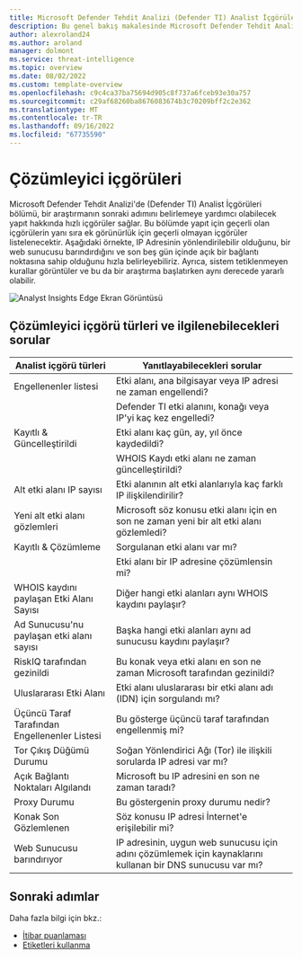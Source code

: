 ```yaml
---
title: Microsoft Defender Tehdit Analizi (Defender TI) Analist İçgörüleri
description: Bu genel bakış makalesinde Microsoft Defender Tehdit Analizi (Defender TI) analist içgörüleri özelliği hakkında bilgi edinin.
author: alexroland24
ms.author: aroland
manager: dolmont
ms.service: threat-intelligence
ms.topic: overview
ms.date: 08/02/2022
ms.custom: template-overview
ms.openlocfilehash: c9c4ca37ba75694d905c8f737a6fceb93e30a757
ms.sourcegitcommit: c29af68260ba8676083674b3c70209bff2c2e362
ms.translationtype: MT
ms.contentlocale: tr-TR
ms.lasthandoff: 09/16/2022
ms.locfileid: "67735590"
---
```

# <a name="analyst-insights"></a>Çözümleyici içgörüleri

Microsoft Defender Tehdit Analizi'de (Defender TI) Analist İçgörüleri bölümü, bir araştırmanın sonraki adımını belirlemeye yardımcı olabilecek yapıt hakkında hızlı içgörüler sağlar. Bu bölümde yapıt için geçerli olan içgörülerin yanı sıra ek görünürlük için geçerli olmayan içgörüler listelenecektir. Aşağıdaki örnekte, IP Adresinin yönlendirilebilir olduğunu, bir web sunucusu barındırdığını ve son beş gün içinde açık bir bağlantı noktasına sahip olduğunu hızla belirleyebiliriz. Ayrıca, sistem tetiklenmeyen kurallar görüntüler ve bu da bir araştırma başlatırken aynı derecede yararlı olabilir.

![Analyst Insights Edge Ekran Görüntüsü](media/analystInsightsEdgeScreenshot.png)

## <a name="analyst-insight-types-and-questions-they-can-address"></a>Çözümleyici içgörü türleri ve ilgilenebilecekleri sorular

| Analist içgörü türleri                      | Yanıtlayabilecekleri sorular                                                                                                |
|--------------------------------------------|---------------------------------------------------------------------------------------------------------------------------|
| Engellenenler listesi                                | Etki alanı, ana bilgisayar veya IP adresi ne zaman engellendi?                                                                  |
|                                            | Defender TI etki alanını, konağı veya IP'yi kaç kez engelledi?                                                            |
| Kayıtlı & Güncelleştirildi                       | Etki alanı kaç gün, ay, yıl önce kaydedildi?                                                               |
|                                            | WHOIS Kaydı etki alanı ne zaman güncelleştirildi?                                                                                 |
| Alt etki alanı IP sayısı                         | Etki alanının alt etki alanlarıyla kaç farklı IP ilişkilendirilir?                                                  |
| Yeni alt etki alanı gözlemleri                 | Microsoft söz konusu etki alanı için en son ne zaman yeni bir alt etki alanı gözlemledi?                                     |
| Kayıtlı & Çözümleme | Sorgulanan etki alanı var mı?                                                                                            |
|                                            | Etki alanı bir IP adresine çözümlensin mi?                                                                                 |
| WHOIS kaydını paylaşan Etki Alanı Sayısı | Diğer hangi etki alanları aynı WHOIS kaydını paylaşır?                                                                           |
| Ad Sunucusu'nu paylaşan etki alanı sayısı  | Başka hangi etki alanları aynı ad sunucusu kaydını paylaşır?                                                                     |
| RiskIQ tarafından gezinildi                          | Bu konak veya etki alanı en son ne zaman Microsoft tarafından gezinildi?                                                                   |
| Uluslararası Etki Alanı                       | Etki alanı uluslararası bir etki alanı adı (IDN) için sorgulandı mı?                                                             |
| Üçüncü Taraf Tarafından Engellenenler Listesi                 | Bu gösterge üçüncü taraf tarafından engellenmiş mi?                                                                           |
| Tor Çıkış Düğümü Durumu                       | Soğan Yönlendirici Ağı (Tor) ile ilişkili sorularda IP adresi var mı?                                            |
| Açık Bağlantı Noktaları Algılandı                        | Microsoft bu IP adresini en son ne zaman taradı?                                                                        |
| Proxy Durumu                               | Bu göstergenin proxy durumu nedir?                                                                               |
| Konak Son Gözlemlenen                         | Söz konusu IP adresi İnternet'e erişilebilir mi?                                                                        |
| Web Sunucusu barındırıyor                         | IP adresinin, uygun web sunucusu için adını çözümlemek için kaynaklarını kullanan bir DNS sunucusu var mı? |

## <a name="next-steps"></a>Sonraki adımlar

Daha fazla bilgi için bkz.:

- [İtibar puanlaması](reputation-scoring.md)
- [Etiketleri kullanma](using-tags.md)